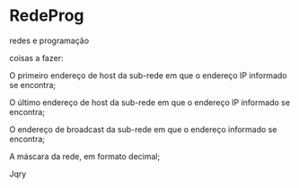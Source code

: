 # RedeProg
redes e programação


 coisas a fazer:
 
O primeiro endereço de host da sub-rede em que o endereço IP informado se encontra;


O último endereço de host da sub-rede em que o endereço IP informado se encontra;


O endereço de broadcast da sub-rede em que o endereço informado se encontra;


A máscara da rede, em formato decimal;


Jqry
